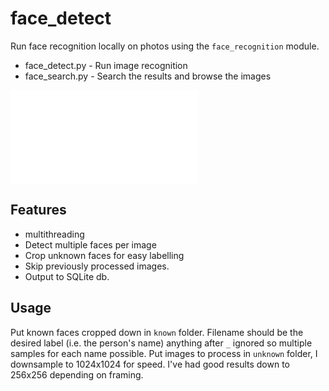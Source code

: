 # face_detect
Run face recognition locally on photos using the `face_recognition` module.

* face_detect.py - Run image recognition
* face_search.py - Search the results and browse the images

![Screenshot of face_search.py showing Tkinter GUI with some image results and one image opened fullsize](face_search.py)

## Features
* multithreading
* Detect multiple faces per image
* Crop unknown faces for easy labelling
* Skip previously processed images.
* Output to SQLite db.

## Usage
Put known faces cropped down in `known` folder. Filename should be the desired label (i.e. the person's name) anything after `_` ignored so multiple samples for each name possible.
Put images to process in `unknown` folder, I downsample to 1024x1024 for speed. I've had good results down to 256x256 depending on framing.


